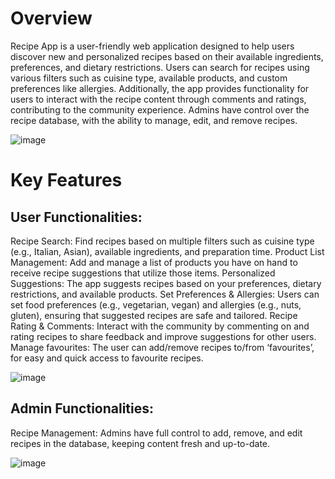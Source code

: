 # Overview
Recipe App is a user-friendly web application designed to help users discover new and personalized recipes based on their available ingredients, preferences, and dietary restrictions. Users can search for recipes using various filters such as cuisine type, available products, and custom preferences like allergies. Additionally, the app provides functionality for users to interact with the recipe content through comments and ratings, contributing to the community experience. Admins have control over the recipe database, with the ability to manage, edit, and remove recipes.

![image](https://github.com/user-attachments/assets/745245c5-ecec-4a48-b136-8c0e395ea4ec)

# Key Features
## User Functionalities:
Recipe Search: Find recipes based on multiple filters such as cuisine type (e.g., Italian, Asian), available ingredients, and preparation time.
Product List Management: Add and manage a list of products you have on hand to receive recipe suggestions that utilize those items.
Personalized Suggestions: The app suggests recipes based on your preferences, dietary restrictions, and available products.
Set Preferences & Allergies: Users can set food preferences (e.g., vegetarian, vegan) and allergies (e.g., nuts, gluten), ensuring that suggested recipes are safe and tailored.
Recipe Rating & Comments: Interact with the community by commenting on and rating recipes to share feedback and improve suggestions for other users.
Manage favourites: The user can add/remove recipes to/from ‘favourites’, for easy and quick access to favourite recipes.

![image](https://github.com/user-attachments/assets/f5f1a55d-e24e-4cfc-a7bd-d9369ba51e12)

## Admin Functionalities:
Recipe Management: Admins have full control to add, remove, and edit recipes in the database, keeping content fresh and up-to-date.

![image](https://github.com/user-attachments/assets/4e29c5d5-b14b-4fb6-9916-c4c226663ead)
